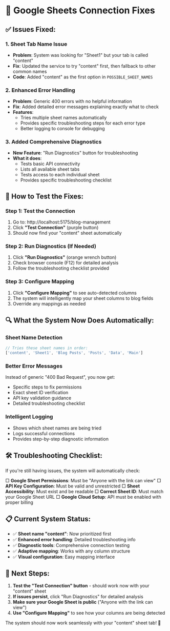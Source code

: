 # 🔧 Google Sheets Connection Fixes

## ✅ **Issues Fixed:**

### 1. **Sheet Tab Name Issue**
- **Problem**: System was looking for "Sheet1" but your tab is called "content"
- **Fix**: Updated the service to try "content" first, then fallback to other common names
- **Code**: Added "content" as the first option in `POSSIBLE_SHEET_NAMES`

### 2. **Enhanced Error Handling**
- **Problem**: Generic 400 errors with no helpful information
- **Fix**: Added detailed error messages explaining exactly what to check
- **Features**:
  - Tries multiple sheet names automatically
  - Provides specific troubleshooting steps for each error type
  - Better logging to console for debugging

### 3. **Added Comprehensive Diagnostics**
- **New Feature**: "Run Diagnostics" button for troubleshooting
- **What it does**:
  - Tests basic API connectivity
  - Lists all available sheet tabs
  - Tests access to each individual sheet
  - Provides specific troubleshooting checklist

## 🚀 **How to Test the Fixes:**

### Step 1: Test the Connection
1. Go to: http://localhost:5175/blog-management
2. Click **"Test Connection"** (purple button)
3. Should now find your "content" sheet automatically

### Step 2: Run Diagnostics (If Needed)
1. Click **"Run Diagnostics"** (orange wrench button)
2. Check browser console (F12) for detailed analysis
3. Follow the troubleshooting checklist provided

### Step 3: Configure Mapping
1. Click **"Configure Mapping"** to see auto-detected columns
2. The system will intelligently map your sheet columns to blog fields
3. Override any mappings as needed

## 🔍 **What the System Now Does Automatically:**

### Sheet Name Detection
```javascript
// Tries these sheet names in order:
['content', 'Sheet1', 'Blog Posts', 'Posts', 'Data', 'Main']
```

### Better Error Messages
Instead of generic "400 Bad Request", you now get:
- Specific steps to fix permissions
- Exact sheet ID verification
- API key validation guidance
- Detailed troubleshooting checklist

### Intelligent Logging
- Shows which sheet names are being tried
- Logs successful connections
- Provides step-by-step diagnostic information

## 🛠️ **Troubleshooting Checklist:**

If you're still having issues, the system will automatically check:

□ **Google Sheet Permissions**: Must be "Anyone with the link can view"
□ **API Key Configuration**: Must be valid and unrestricted
□ **Sheet Accessibility**: Must exist and be readable
□ **Correct Sheet ID**: Must match your Google Sheet URL
□ **Google Cloud Setup**: API must be enabled with proper billing

## 📋 **Current System Status:**

- ✅ **Sheet name "content"**: Now prioritized first
- ✅ **Enhanced error handling**: Detailed troubleshooting info
- ✅ **Diagnostic tools**: Comprehensive connection testing
- ✅ **Adaptive mapping**: Works with any column structure
- ✅ **Visual configuration**: Easy mapping interface

## 🎯 **Next Steps:**

1. **Test the "Test Connection" button** - should work now with your "content" sheet
2. **If issues persist**, click "Run Diagnostics" for detailed analysis
3. **Make sure your Google Sheet is public** ("Anyone with the link can view")
4. **Use "Configure Mapping"** to see how your columns are being detected

The system should now work seamlessly with your "content" sheet tab! 🚀